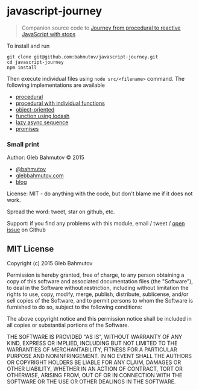 # javascript-journey

> Companion source code to [Journey from procedural to reactive JavaScript with stops][post]

To install and run

    git clone git@github.com:bahmutov/javascript-journey.git
    cd javascript-journey
    npm install

Then execute individual files using `node src/<filename>` command. The following
implementations are available

* [procedural](src/00-procedural.js)
* [procedural with individual functions](src/01-procedural-with-reuse.js)
* [object-oriented](src/02-oo.js)
* [function using lodash](src/03-functional.js)
* [lazy async sequence](src/04-lazy.js)
* [promises](src/05-promises.js)

[post]: http://glebbahmutov.com/blog/journey-from-procedural-to-reactive-javascript-with-stops/

### Small print

Author: Gleb Bahmutov &copy; 2015

* [@bahmutov](https://twitter.com/bahmutov)
* [glebbahmutov.com](http://glebbahmutov.com)
* [blog](http://glebbahmutov.com/blog/)

License: MIT - do anything with the code, but don't blame me if it does not work.

Spread the word: tweet, star on github, etc.

Support: if you find any problems with this module, email / tweet /
[open issue](https://github.com/bahmutov/javascript-journey/issues) on Github

## MIT License

Copyright (c) 2015 Gleb Bahmutov

Permission is hereby granted, free of charge, to any person
obtaining a copy of this software and associated documentation
files (the "Software"), to deal in the Software without
restriction, including without limitation the rights to use,
copy, modify, merge, publish, distribute, sublicense, and/or sell
copies of the Software, and to permit persons to whom the
Software is furnished to do so, subject to the following
conditions:

The above copyright notice and this permission notice shall be
included in all copies or substantial portions of the Software.

THE SOFTWARE IS PROVIDED "AS IS", WITHOUT WARRANTY OF ANY KIND,
EXPRESS OR IMPLIED, INCLUDING BUT NOT LIMITED TO THE WARRANTIES
OF MERCHANTABILITY, FITNESS FOR A PARTICULAR PURPOSE AND
NONINFRINGEMENT. IN NO EVENT SHALL THE AUTHORS OR COPYRIGHT
HOLDERS BE LIABLE FOR ANY CLAIM, DAMAGES OR OTHER LIABILITY,
WHETHER IN AN ACTION OF CONTRACT, TORT OR OTHERWISE, ARISING
FROM, OUT OF OR IN CONNECTION WITH THE SOFTWARE OR THE USE OR
OTHER DEALINGS IN THE SOFTWARE.
